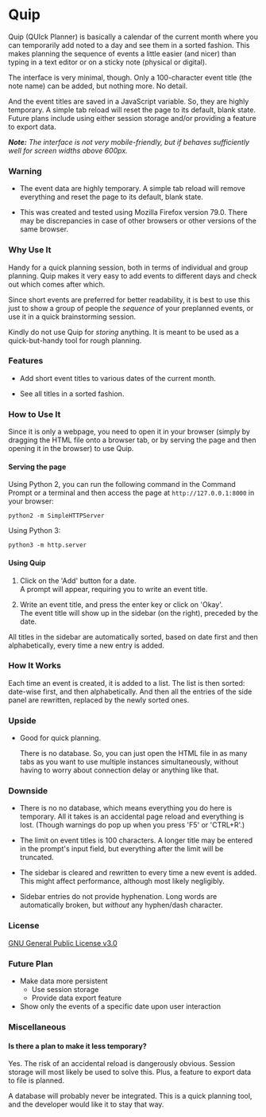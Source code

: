 # Quip

Quip (QUIck Planner) is basically a calendar of the current month where
you can temporarily add noted to a day and see them in a sorted fashion.
This makes planning the sequence of events a little easier (and nicer)
than typing in a text editor or on a sticky note (physical or digital).

The interface is very minimal, though.
Only a 100-character event title (the note name) can be added, but nothing more.
No detail.

And the event titles are saved in a JavaScript variable.
So, they are highly temporary.
A simple tab reload will reset the page to its default, blank state.
Future plans include
using either session storage and/or providing a feature to export data.

_**Note:**
The interface is not very mobile-friendly,
but if behaves sufficiently well for screen widths above 600px._

### Warning

- The event data are highly temporary.
A simple tab reload will
remove everything and reset the page to its default, blank state.

- This was created and tested using
Mozilla Firefox version 79.0.
There may be discrepancies in case of other browsers
or other versions of the same browser.

### Why Use It

Handy for a quick planning session,
both in terms of individual and group planning.
Quip makes it very easy to
add events to different days and check out which comes after which.

Since short events are preferred for better readability,
it is best to use this just to
show a group of people the _sequence_ of your preplanned events,
or use it in a quick brainstorming session.

Kindly do not use Quip for _storing_ anything.
It is meant to be used as a quick-but-handy tool for rough planning.

### Features

- Add short event titles to various dates of the current month.

- See all titles in a sorted fashion.

### How to Use It

Since it is only a webpage, you need to open it in your browser
(simply by dragging the HTML file onto a browser tab,
or by serving the page and then opening it in the browser)
to use Quip.

#### Serving the page

Using Python 2,
you can run the following command in the Command Prompt or a terminal
and then access the page at `http://127.0.0.1:8000` in your browser:

```
python2 -m SimpleHTTPServer
```

Using Python 3:

```
python3 -m http.server
```

#### Using Quip

1. Click on the 'Add' button for a date.  
A prompt will appear, requiring you to write an event title.

2. Write an event title, and press the enter key or click on 'Okay'.  
The event title will show up in the sidebar (on the right),
preceded by the date.

All titles in the sidebar are automatically sorted,
based on date first and then alphabetically,
every time a new entry is added.

### How It Works

Each time an event is created, it is added to a list.
The list is then sorted: date-wise first, and then alphabetically.
And then all the entries of the side panel are rewritten,
replaced by the newly sorted ones.

### Upside

- Good for quick planning.

  There is no database.
So, you can just open the HTML file in as many tabs as you want
to use multiple instances simultaneously,
without having to worry about connection delay or anything like that.

### Downside

- There is no no database, which means everything you do here is temporary.
All it takes is an accidental page reload and everything is lost.
(Though warnings do pop up when you press 'F5' or 'CTRL+R'.)

- The limit on event titles is 100 characters.
A longer title may be entered in the prompt's input field,
but everything after the limit will be truncated.

- The sidebar is cleared and rewritten to every time a new event is added.
This might affect performance, although  most likely negligibly.

- Sidebar entries do not provide hyphenation.
Long words are automatically broken, but _without_ any hyphen/dash character.

### License

[GNU General Public License v3.0](https://www.gnu.org/licenses/quick-guide-gplv3.html)

### Future Plan

- Make data more persistent
  - Use session storage
  - Provide data export feature
- Show only the events of a specific date upon user interaction

### Miscellaneous

#### Is there a plan to make it less temporary?

Yes.
The risk of an accidental reload is dangerously obvious.
Session storage will most likely be used to solve this.
Plus, a feature to export data to file is planned.

A database will probably never be integrated.
This is a quick planning tool, and the developer would like it to stay that way.